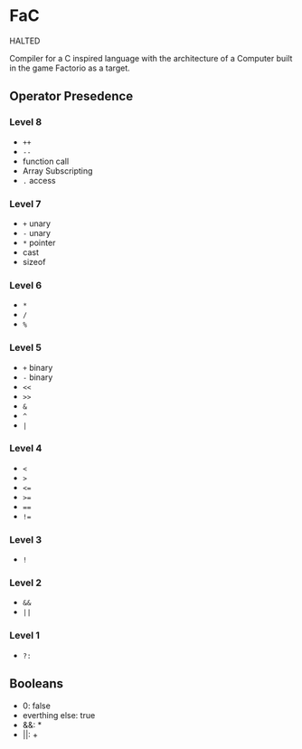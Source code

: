 # FaC
HALTED

Compiler for a C inspired language with the architecture of a Computer built in the game Factorio as a target.

## Operator Presedence

### Level 8
- `++`
- `--`
- function call
- Array Subscripting
- `.` access

### Level 7
- `+` unary
- `-` unary
- `*` pointer
- cast
- sizeof

### Level 6
- `*`
- `/`
- `%`

### Level 5
- `+` binary
- `-` binary
- `<<`
- `>>`
- `&`
- `^`
- `|`

### Level 4
- `<`
- `>`
- `<=`
- `>=`
- `==`
- `!=`

### Level 3
- `!`

### Level 2
- `&&`
- `||`

### Level 1
- `?:`


## Booleans

- 0: false
- everthing else: true
- &&: *
- ||: +

